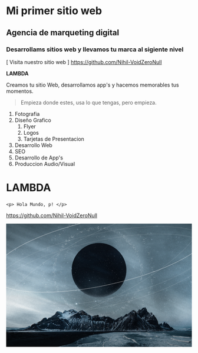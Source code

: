 # Mi primer sitio web
## Agencia de marqueting digital
### Desarrollams sitios web y llevamos tu marca al sigiente nivel

[ Visita nuestro sitio web ] https://github.com/Nihil-VoidZeroNull

**LAMBDA**

Creamos tu sitio Web, desarrollamos app's y hacemos memorables tus momentos.

> Empieza donde estes, usa lo que tengas, pero empieza.

1. Fotografia
1. Diseño Grafico
    1. Flyer
    2. Logos
    3. Tarjetas de Presentacion
1. Desarrollo Web
1. SEO
1. Desarrollo de App's
1. Produccion Audio/Visual

<h1>LAMBDA</h1>

`<p> Hola Mundo, p! </p>`

<https://github.com/Nihil-VoidZeroNull>

![Blak Hole](/assets/img/galaxy-nature-aesthetic-background-starry-sky-mountain-remixed-media.png)